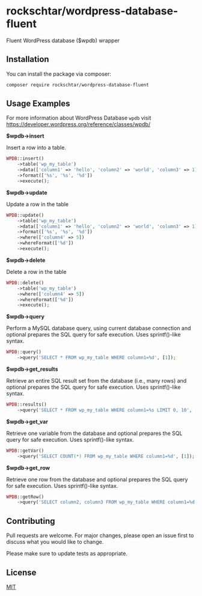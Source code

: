 # rockschtar/wordpress-database-fluent

Fluent WordPress database ($wpdb) wrapper 

## Installation

You can install the package via composer:

```bash
composer require rockschtar/wordpress-database-fluent
```

## Usage Examples

For more information about WordPress Database `wpdb` visit https://developer.wordpress.org/reference/classes/wpdb/

**$wpdb->insert**

Insert a row into a table.

```php
WPDB::insert()
    ->table('wp_my_table')
    ->data(['column1' => 'hello', 'column2' => 'world', 'column3' => 1])
    ->format(['%s', '%s', '%d'])
    ->execute();
```

**$wpdb->update**

Update a row in the table

```php
WPDB::update()
    ->table('wp_my_table')
    ->data(['column1' => 'hello', 'column2' => 'world', 'column3' => 1])
    ->format(['%s', '%s', '%d'])
    ->where(['column4' => 5])
    ->whereFormat(['%d'])
    ->execute();
```

**$wpdb->delete**

Delete a row in the table

```php
WPDB::delete()
    ->table('wp_my_table')
    ->where(['column4' => 5])
    ->whereFormat(['%d'])
    ->execute();
```

**$wpdb->query**

Perform a MySQL database query, using current database connection and optional prepares the SQL query for safe execution. Uses sprintf()-like syntax.

```php
WPDB::query()
    ->query('SELECT * FROM wp_my_table WHERE column1=%d', [1]);
```


**$wpdb->get_results**

Retrieve an entire SQL result set from the database (i.e., many rows) and optional prepares the SQL query for safe execution. Uses sprintf()-like syntax.

```php
WPDB::results()
    ->query('SELECT * FROM wp_my_table WHERE column1=%s LIMIT 0, 10', ['abc']);
```


**$wpdb->get_var**

Retrieve one variable from the database and optional prepares the SQL query for safe execution. Uses sprintf()-like syntax.

```php
WPDB::getVar()
    ->query('SELECT COUNT(*) FROM wp_my_table WHERE column1=%d', [1]);
```

**$wpdb->get_row**

Retrieve one row from the database and optional prepares the SQL query for safe execution. Uses sprintf()-like syntax.

```php
WPDB::getRow()
    ->query('SELECT column2, column3 FROM wp_my_table WHERE column1=%d', [1]);
```




## Contributing
Pull requests are welcome. For major changes, please open an issue first to discuss what you would like to change.

Please make sure to update tests as appropriate.

## License
[MIT](https://choosealicense.com/licenses/mit/)